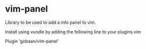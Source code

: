 # vim-panel
Library to be used to add a info panel to vim.

Install using vundle by adding the following line to your plugins.vim

Plugin 'gobaan/vim-panel'
